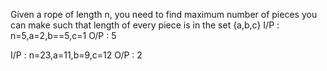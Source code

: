 Given a rope of length n, you need to find maximum number of pieces you can make such that length of every piece is in the set {a,b,c}
I/P : n=5,a=2,b==5,c=1
O/P : 5

I/P : n=23,a=11,b=9,c=12
O/P : 2
